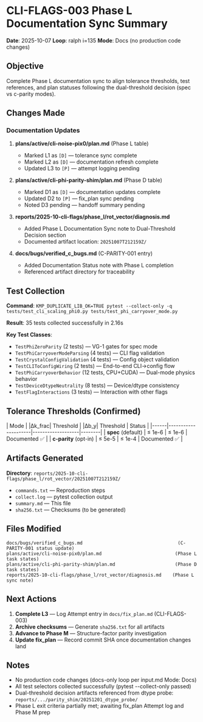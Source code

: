# CLI-FLAGS-003 Phase L Documentation Sync Summary

**Date**: 2025-10-07
**Loop**: ralph i=135
**Mode**: Docs (no production code changes)

## Objective

Complete Phase L documentation sync to align tolerance thresholds, test references, and plan statuses following the dual-threshold decision (spec vs c-parity modes).

## Changes Made

### Documentation Updates

1. **plans/active/cli-noise-pix0/plan.md** (Phase L table)
   - Marked L1 as `[D]` — tolerance sync complete
   - Marked L2 as `[D]` — documentation refresh complete
   - Updated L3 to `[P]` — attempt logging pending

2. **plans/active/cli-phi-parity-shim/plan.md** (Phase D table)
   - Marked D1 as `[D]` — documentation updates complete
   - Updated D2 to `[P]` — fix_plan sync pending
   - Noted D3 pending — handoff summary pending

3. **reports/2025-10-cli-flags/phase_l/rot_vector/diagnosis.md**
   - Added Phase L Documentation Sync note to Dual-Threshold Decision section
   - Documented artifact location: `20251007T212159Z/`

4. **docs/bugs/verified_c_bugs.md** (C-PARITY-001 entry)
   - Added Documentation Status note with Phase L completion
   - Referenced artifact directory for traceability

## Test Collection

**Command**: `KMP_DUPLICATE_LIB_OK=TRUE pytest --collect-only -q tests/test_cli_scaling_phi0.py tests/test_phi_carryover_mode.py`

**Result**: 35 tests collected successfully in 2.16s

**Key Test Classes**:
- `TestPhiZeroParity` (2 tests) — VG-1 gates for spec mode
- `TestPhiCarryoverModeParsing` (4 tests) — CLI flag validation
- `TestCrystalConfigValidation` (4 tests) — Config object validation
- `TestCLIToConfigWiring` (2 tests) — End-to-end CLI→config flow
- `TestPhiCarryoverBehavior` (12 tests, CPU+CUDA) — Dual-mode physics behavior
- `TestDeviceDtypeNeutrality` (8 tests) — Device/dtype consistency
- `TestFlagInteractions` (3 tests) — Interaction with other flags

## Tolerance Thresholds (Confirmed)

| Mode | |Δk_frac| Threshold | |Δb_y| Threshold | Status |
|------|---------------------|-------------------|--------|
| **spec** (default) | ≤ 1e-6 | ≤ 1e-6 | Documented ✅ |
| **c-parity** (opt-in) | ≤ 5e-5 | ≤ 1e-4 | Documented ✅ |

## Artifacts Generated

**Directory**: `reports/2025-10-cli-flags/phase_l/rot_vector/20251007T212159Z/`

- `commands.txt` — Reproduction steps
- `collect.log` — pytest collection output
- `summary.md` — This file
- `sha256.txt` — Checksums (to be generated)

## Files Modified

```
docs/bugs/verified_c_bugs.md                                   (C-PARITY-001 status update)
plans/active/cli-noise-pix0/plan.md                           (Phase L task states)
plans/active/cli-phi-parity-shim/plan.md                      (Phase D task states)
reports/2025-10-cli-flags/phase_l/rot_vector/diagnosis.md    (Phase L sync note)
```

## Next Actions

1. **Complete L3** — Log Attempt entry in `docs/fix_plan.md` (CLI-FLAGS-003)
2. **Archive checksums** — Generate `sha256.txt` for all artifacts
3. **Advance to Phase M** — Structure-factor parity investigation
4. **Update fix_plan** — Record commit SHA once documentation changes land

## Notes

- No production code changes (docs-only loop per input.md Mode: Docs)
- All test selectors collected successfully (pytest --collect-only passed)
- Dual-threshold decision artifacts referenced from dtype probe: `reports/.../parity_shim/20251201_dtype_probe/`
- Phase L exit criteria partially met; awaiting fix_plan Attempt log and Phase M prep
